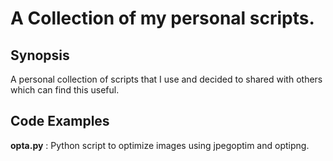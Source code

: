 # A Collection of my personal scripts.

## Synopsis

A personal collection of scripts that I use and decided to shared with others which can find this useful.

## Code Examples

**opta.py** : Python script to optimize images using jpegoptim and optipng.
